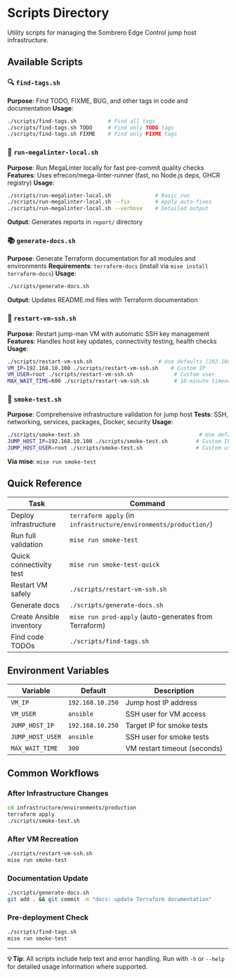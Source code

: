 # Scripts Directory

Utility scripts for managing the Sombrero Edge Control jump host infrastructure.

## Available Scripts

### 🔍 `find-tags.sh`

**Purpose**: Find TODO, FIXME, BUG, and other tags in code and documentation
**Usage**:

```bash
./scripts/find-tags.sh          # Find all tags
./scripts/find-tags.sh TODO     # Find only TODO tags
./scripts/find-tags.sh FIXME    # Find only FIXME tags
```

### 🚀 `run-megalinter-local.sh`

**Purpose**: Run MegaLinter locally for fast pre-commit quality checks
**Features**: Uses efrecon/mega-linter-runner (fast, no Node.js deps, GHCR registry)
**Usage**:

```bash
./scripts/run-megalinter-local.sh              # Basic run
./scripts/run-megalinter-local.sh --fix        # Apply auto-fixes
./scripts/run-megalinter-local.sh --verbose    # Detailed output
```

**Output**: Generates reports in `report/` directory

### 📚 `generate-docs.sh`

**Purpose**: Generate Terraform documentation for all modules and environments
**Requirements**: `terraform-docs` (install via `mise install terraform-docs`)
**Usage**:

```bash
./scripts/generate-docs.sh
```

**Output**: Updates README.md files with Terraform documentation

### 🔄 `restart-vm-ssh.sh`

**Purpose**: Restart jump-man VM with automatic SSH key management
**Features**: Handles host key updates, connectivity testing, health checks
**Usage**:

```bash
./scripts/restart-vm-ssh.sh                     # Use defaults (192.168.10.250, ansible)
VM_IP=192.168.10.100 ./scripts/restart-vm-ssh.sh    # Custom IP
VM_USER=root ./scripts/restart-vm-ssh.sh             # Custom user
MAX_WAIT_TIME=600 ./scripts/restart-vm-ssh.sh        # 10-minute timeout
```

### 🧪 `smoke-test.sh`

**Purpose**: Comprehensive infrastructure validation for jump host
**Tests**: SSH, networking, services, packages, Docker, security
**Usage**:

```bash
./scripts/smoke-test.sh                                      # Use defaults
JUMP_HOST_IP=192.168.10.100 ./scripts/smoke-test.sh         # Custom IP
JUMP_HOST_USER=root ./scripts/smoke-test.sh                 # Custom user
```

**Via mise**: `mise run smoke-test`

## Quick Reference

| Task                     | Command                                                          |
| ------------------------ | ---------------------------------------------------------------- |
| Deploy infrastructure    | `terraform apply` (in `infrastructure/environments/production/`) |
| Run full validation      | `mise run smoke-test`                                            |
| Quick connectivity test  | `mise run smoke-test-quick`                                      |
| Restart VM safely        | `./scripts/restart-vm-ssh.sh`                                    |
| Generate docs            | `./scripts/generate-docs.sh`                                     |
| Create Ansible inventory | `mise run prod-apply` (auto-generates from Terraform)            |
| Find code TODOs          | `./scripts/find-tags.sh`                                         |

## Environment Variables

| Variable         | Default          | Description                  |
| ---------------- | ---------------- | ---------------------------- |
| `VM_IP`          | `192.168.10.250` | Jump host IP address         |
| `VM_USER`        | `ansible`        | SSH user for VM access       |
| `JUMP_HOST_IP`   | `192.168.10.250` | Target IP for smoke tests    |
| `JUMP_HOST_USER` | `ansible`        | SSH user for smoke tests     |
| `MAX_WAIT_TIME`  | `300`            | VM restart timeout (seconds) |

## Common Workflows

### After Infrastructure Changes

```bash
cd infrastructure/environments/production
terraform apply
./scripts/smoke-test.sh
```

### After VM Recreation

```bash
./scripts/restart-vm-ssh.sh
mise run smoke-test
```

### Documentation Update

```bash
./scripts/generate-docs.sh
git add . && git commit -m "docs: update Terraform documentation"
```

### Pre-deployment Check

```bash
./scripts/find-tags.sh
mise run smoke-test
```

---

**💡 Tip**: All scripts include help text and error handling. Run with `-h` or `--help` for detailed
usage information where supported.
